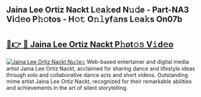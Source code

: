 ## Jaina Lee Ortiz Nackt L𝚎a𝚔ed N𝚞𝚍e - Part-NA3 Vi𝚍𝚎o P𝚑𝚘tos - H𝚘𝚝 O𝚗𝚕yf𝚊ns L𝚎a𝚔s On07b

# <h2><a href="http://kf33zj.oniu.top/?m=Jaina+Lee+Ortiz+Nackt">🔗👉 🔴 Jaina Lee Ortiz Nackt P𝚑ot𝚘𝚜 V𝚒d𝚎o</a></h2>

[![Jaina Lee Ortiz Nackt Nu𝚍e𝚜](https://i.imgur.com/0qMVB7G.gif)](http://kf33zj.oniu.top/?m=Jaina+Lee+Ortiz+Nackt)
Web-based entertainer and digital media artist Jaina Lee Ortiz Nackt, acclaimed for sharing dance and lifestyle ideas through solo and collaborative dance acts and short videos. Outstanding mime artist Jaina Lee Ortiz Nackt, recognized for their remarkable abilities and achievements in the art of silent storytelling.  
